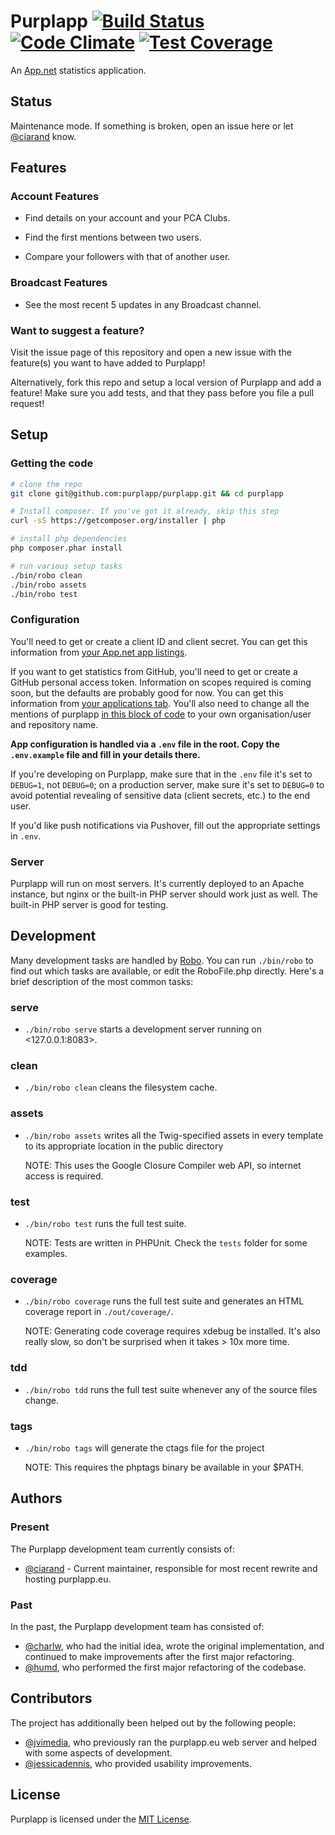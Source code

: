 Purplapp [![Build Status][ci img]][ci link] [![Code Climate][cc img]][cc link] [![Test Coverage][tc img]][cc link]
==================================================================================================================

[ci img]: https://img.shields.io/travis/purplapp/purplapp/master.svg?style=flat
[cc img]: https://img.shields.io/codeclimate/github/purplapp/purplapp.svg?style=flat
[tc img]: https://img.shields.io/codeclimate/coverage/github/purplapp/purplapp.svg?style=flat

[ci link]: https://travis-ci.org/purplapp/purplapp
[cc link]: https://codeclimate.com/github/purplapp/purplapp

An [App.net](https://app.net/) statistics application.

## Status

Maintenance mode. If something is broken, open an issue here or let 
[@ciarand]() know.

## Features

### Account Features

- Find details on your account and your PCA Clubs.

- Find the first mentions between two users.

- Compare your followers with that of another user.

### Broadcast Features

- See the most recent 5 updates in any Broadcast channel.

### Want to suggest a feature?

Visit the issue page of this repository and open a new issue
with the feature(s) you want to have added to Purplapp!

Alternatively, fork this repo and setup a local version of
Purplapp and add a feature! Make sure you add tests, and that
they pass before you file a pull request!

## Setup

### Getting the code

```bash
# clone the repo
git clone git@github.com:purplapp/purplapp.git && cd purplapp

# Install composer. If you've got it already, skip this step
curl -sS https://getcomposer.org/installer | php

# install php dependencies
php composer.phar install

# run various setup tasks
./bin/robo clean
./bin/robo assets
./bin/robo test
```

### Configuration

You'll need to get or create a client ID and client secret. You can get this
information from [your App.net app listings](https://account.app.net/developer/apps/).

If you want to get statistics from GitHub, you'll need to get or create
a GitHub personal access token. Information on scopes required is coming soon,
but the defaults are probably good for now. You can get this information from
[your applications tab](https://github.com/settings/tokens/new). You'll also
need to change all the mentions of purplapp [in this block of
code](https://github.com/purplapp/purplapp/blob/master/start/routes.php#L274-L326)
to your own organisation/user and repository name.

**App configuration is handled via a `.env` file in the root. Copy the
`.env.example` file and fill in your details there.**

If you're developing on Purplapp, make sure that in the `.env` file it's set
to `DEBUG=1`, not `DEBUG=0`; on a production server, make sure it's set to
`DEBUG=0` to avoid potential revealing of sensitive data (client secrets, etc.)
to the end user.

If you'd like push notifications via Pushover, fill out the appropriate settings
in `.env`.

### Server

Purplapp will run on most servers. It's currently deployed to an Apache
instance, but nginx or the built-in PHP server should work just as well. The
built-in PHP server is good for testing.

## Development

Many development tasks are handled by [Robo](http://robo.li/). You can run `./bin/robo`
to find out which tasks are available, or edit the RoboFile.php directly. Here's
a brief description of the most common tasks:

### serve

- `./bin/robo serve` starts a development server running on <127.0.0.1:8083>.

### clean

- `./bin/robo clean` cleans the filesystem cache.

### assets

- `./bin/robo assets` writes all the Twig-specified assets in every template to
  its appropriate location in the public directory

  NOTE: This uses the Google Closure Compiler web API, so internet access is
  required.

### test

- `./bin/robo test` runs the full test suite.

  NOTE: Tests are written in PHPUnit. Check the `tests` folder for some examples.

### coverage

- `./bin/robo coverage` runs the full test suite and generates an HTML coverage
  report in `./out/coverage/`.

  NOTE: Generating code coverage requires xdebug be installed. It's also really
  slow, so don't be surprised when it takes > 10x more time.

### tdd

- `./bin/robo tdd` runs the full test suite whenever any of the source files change.

### tags

- `./bin/robo tags` will generate the ctags file for the project

  NOTE: This requires the phptags binary be available in your $PATH.

## Authors

### Present

The Purplapp development team currently consists of:

- [@ciarand][] - Current maintainer, responsible for most recent rewrite and
  hosting purplapp.eu.

### Past

In the past, the Purplapp development team has consisted of:

- [@charlw][], who had the initial idea, wrote the original implementation, and
  continued to make improvements after the first major refactoring.
- [@humd][], who performed the first major refactoring of the codebase.

## Contributors

The project has additionally been helped out by the following people:

- [@jvimedia][], who previously ran the purplapp.eu web server and helped with 
  some aspects of development.
- [@jessicadennis][], who provided usability improvements.

## License

Purplapp is licensed under the [MIT License](http://opensource.org/licenses/MIT).

[@charlw]: https://github.com/charlw
[pca]: http://appdotnetwiki.net/w/index.php?title=Post_Count_Achievements
[@ciarand]: https://github.com/ciarand
[@humd]: https://github.com/humd
[@jvimedia]: https://github.com/jvimedia
[@jessicadennis]: https://github.com/jessicadennis
